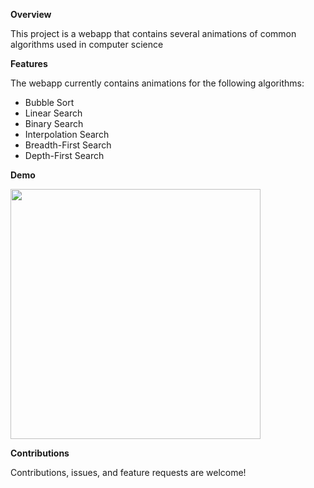 **Overview**

This project is a webapp that contains several animations of common algorithms used in computer science

**Features**

The webapp currently contains animations for the following algorithms:

* Bubble Sort
* Linear Search
* Binary Search
* Interpolation Search
* Breadth-First Search
* Depth-First Search

**Demo**

<img src="https://github.com/Joshua-Onley/Algorithms_Visualiser/blob/main/src/dfsdemo.gif" width="400" />

**Contributions**

Contributions, issues, and feature requests are welcome!


